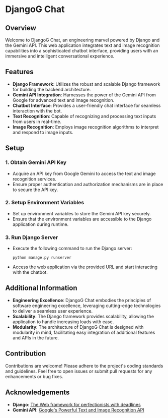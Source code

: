 # DjangoG Chat

## Overview

Welcome to DjangoG Chat, an engineering marvel powered by Django and the Gemini API. This web application integrates text and image recognition capabilities into a sophisticated chatbot interface, providing users with an immersive and intelligent conversational experience.

## Features

- **Django Framework**: Utilizes the robust and scalable Django framework for building the backend architecture.
- **Gemini API Integration**: Harnesses the power of the Gemini API from Google for advanced text and image recognition.
- **Chatbot Interface**: Provides a user-friendly chat interface for seamless interaction with the bot.
- **Text Recognition**: Capable of recognizing and processing text inputs from users in real-time.
- **Image Recognition**: Employs image recognition algorithms to interpret and respond to image inputs.

## Setup

### 1. Obtain Gemini API Key

- Acquire an API key from Google Gemini to access the text and image recognition services.
- Ensure proper authentication and authorization mechanisms are in place to secure the API key.

### 2. Setup Environment Variables

- Set up environment variables to store the Gemini API key securely.
- Ensure that the environment variables are accessible to the Django application during runtime.

### 3. Run Django Server

- Execute the following command to run the Django server:

    ```
    python manage.py runserver
    ```

- Access the web application via the provided URL and start interacting with the chatbot.

## Additional Information

- **Engineering Excellence**: DjangoG Chat embodies the principles of software engineering excellence, leveraging cutting-edge technologies to deliver a seamless user experience.
- **Scalability**: The Django framework provides scalability, allowing the application to handle increasing loads with ease.
- **Modularity**: The architecture of DjangoG Chat is designed with modularity in mind, facilitating easy integration of additional features and APIs in the future.


## Contribution

Contributions are welcome! Please adhere to the project's coding standards and guidelines. Feel free to open issues or submit pull requests for any enhancements or bug fixes.

## Acknowledgements

- **Django**: [The Web framework for perfectionists with deadlines](https://www.djangoproject.com/)
- **Gemini API**: [Google's Powerful Text and Image Recognition API](https://cloud.google.com/gemini/docs)
  
